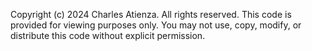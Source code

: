 Copyright (c) 2024 Charles Atienza. All rights reserved.
This code is provided for viewing purposes only.
You may not use, copy, modify, or distribute this code without explicit permission.
